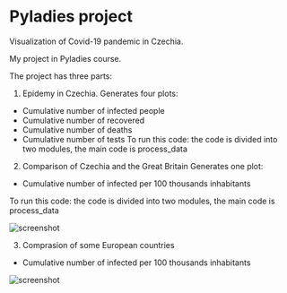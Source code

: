 # Pyladies project

Visualization of Covid-19 pandemic in Czechia.

My project in Pyladies course.


The project has three parts:

1.	Epidemy in Czechia. Generates four plots: 

-	Cumulative number of infected people 
-	Cumulative number of recovered 
-	Cumulative number of deaths
-	Cumulative number of tests
 To run this code: the code is divided into two modules, the main code is process_data



2.	Comparison of Czechia and the Great Britain
Generates one plot:
-	Cumulative number of infected per 100 thousands inhabitants 

To run this code: the code is divided into two modules, the main code is process_data

![screenshot](plot_kumulativni_pocet_nakazenych_chart_CZ_GB.png?raw=true "FIGURE")

3.	Comprasion of some European countries 
-	Cumulative number of infected per 100 thousands inhabitants 

![screenshot](plot_bar_plot.png?raw=true "FIGURE") 
